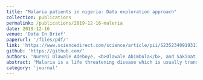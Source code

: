 ```yaml
---
title: "Malaria patients in nigeria: Data exploration approach"
collection: publications
permalink: /publications/2019-12-16-maleria
date: 2019-12-16
venue: 'Data In Brief'
paperurl: '/files/pdf/'
link: 'https://www.sciencedirect.com/science/article/pii/S2352340919313526'
github: 'https://github.com/'
authors: 'Nureni Olawale Adeboye, <b>Olawale Abimbola</b>, and Sakinat Oluwabukola Folorunso'
abstract: "Malaria is a life threatening disease which is usually transmitted to people through the bite of infected female anopheles mosquitoes. However, this article deals with the data exploration of malaria symptoms reported by 337 patients attended to at Federal Polytechnic Ilaro Medical centre, Ogun State Nigeria. The study covers a period of four (4) weeks monitoring of patients attendance, their consultation with physician and malaria test results as compared to their claims of malaria infection. Logistic regression was used for the basic analysis of the dataset and it was discovered that people in the age range 38–47 years are mostly affected with malaria and that females are the most infected gender species with headache being the most significant symptom based on its Wald statistic value. This study strongly recommends the introduction of a long lasting malaria prevention scheme that cut across all categories of ages and genders within the Nigerian community, and that self-medication should be seriously warned against as most claims of malaria were not actually found to be true upon verification."
category: 'journal'
---
```

